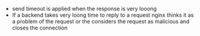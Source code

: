 * send timeout is applied when the response is very looong
* If a backend takes very loong time to reply to a request nginx thinks it as a problem of the request or the considers the request as malicious and closes the connection
